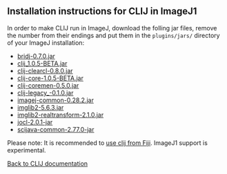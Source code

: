 ## Installation instructions for CLIJ in ImageJ1

In order to make CLIJ run in ImageJ, download the folling jar files, remove the number from their endings and put them in the `plugins/jars/` directory of your ImageJ installation:
* [bridj-0.7.0.jar](https://sites.imagej.net/clij/jars/bridj-0.7.0.jar-20181201213334)
* [clij_1.0.5-BETA.jar](https://github.com/clij/clij/releases/download/1.0.5-BETA/clij-core-1.0.5-BETA.jar)
* [clij-clearcl-0.8.0.jar](https://sites.imagej.net/clij/jars/clij-clearcl-0.8.0.jar-20190115231015)
* [clij-core-1.0.5-BETA.jar](https://github.com/clij/clij/releases/download/1.0.5-BETA/clij-core-1.0.5-BETA.jar)
* [clij-coremen-0.5.0.jar](https://sites.imagej.net/clij/jars/clij-coremem-0.5.0.jar-20190115231015)
* [clij-legacy_-0.1.0.jar](https://github.com/clij/clij-legacy/releases/download/0.1.0/clij-legacy_-0.1.0.jar)
* [imagej-common-0.28.2.jar](https://sites.imagej.net/Java-8/jars/imagej-common-0.28.2.jar-20190516211613)
* [imglib2-5.6.3.jar](https://sites.imagej.net/Java-8/jars/imglib2-5.6.3.jar-20181204141527)
* [imglib2-realtransform-2.1.0.jar](https://sites.imagej.net/Java-8/jars/imglib2-realtransform-2.1.0.jar-20181204141527)
* [jocl-2.0.1-jar](https://sites.imagej.net/clij/jars/jocl-2.0.1.jar-20181201212910)
* [scijava-common-2.77.0-jar](https://sites.imagej.net/Java-8/jars/scijava-common-2.76.1.jar-20181204141527)

Please note: It is recommended to [use clij from Fiji](). ImageJ1 support is experimental.

[Back to CLIJ documentation](https://clij.github.io/)